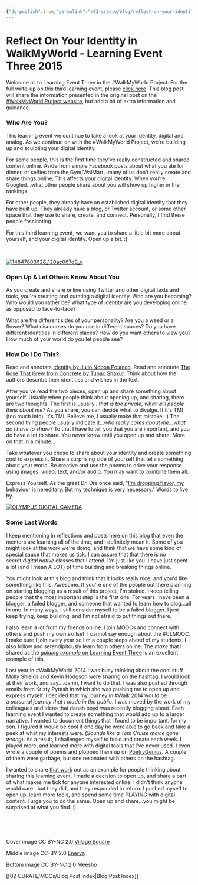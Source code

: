 ```yaml
---
{"dg-publish":true,"permalink":"/03-create/blog/reflect-on-your-identity-in-walk-my-world-learning-event-three-2015/","title":"Reflect On Your Identity in #WalkMyWorld - Learning Event Three 2015","tags":["walkmyworld"]}
---
```


# Reflect On Your Identity in WalkMyWorld - Learning Event Three 2015

Welcome all to Learning Event Three in the #WalkMyWorld Project. For the full write-up on this third learning event, please [click here](https://sites.google.com/site/walkmyworldproject/2015-learning-events/reflect-on-your-identity). This blog post will share the information presented in the original post on the [#WalkMyWorld Project website](https://sites.google.com/site/walkmyworldproject/), but add a bit of extra information and guidance.

### Who Are You?

This learning event we continue to take a look at your identity, digital and analog. As we continue on with the #WalkMyWorld Project, we're building up and sculpting your digital identity.

For some people, this is the first time they've really constructed and shared content online. Aside from simple Facebook posts about what you ate for dinner, or selfies from the Gym/WalMart...many of us don't really create and share things online. This affects your digital identity. When you're Googled...what other people share about you will show up higher in the rankings.

For other people, they already have an established digital identity that they have built up. They already have a blog, or Twitter account, or some other space that they use to share, create, and connect. Personally, I find these people fascinating.

For this third learning event, we want you to share a little bit more about yourself, and your digital identity. Open up a bit. :)

 

[![14847803628_120ac067d9_o](images/14847803628_120ac067d9_o-300x200.jpg)](http://wiobyrne.com/wp-content/uploads/2015/02/14847803628_120ac067d9_o.jpg)

### Open Up & Let Others Know About You

As you create and share online using Twitter and other digital texts and tools, you're creating and curating a digital identity. Who are you becoming? Who would you rather be? What type of identity are you developing online as opposed to face-to-face?

What are the different sides of your personality? Are you a weed or a flower? What discourses do you use in different spaces? Do you have different identities in different places? How do you want others to view you? How much of your world do you let people see?

### How Do I Do This?

Read and annotate [Identity by Julio Noboa Polanco](http://genius.com/Julio-noboa-polanco-identity-annotated). Read and annotate [The Rose That Grew from Concrete by Tupac Shakur](http://genius.com/2pac-the-rose-that-grew-from-concrete-autobiographical-annotated). Think about how the authors describe their identities and wishes in the text.

After you've read the two pieces, open up and share something about yourself. Usually when people think about opening up, and sharing, there are two thoughts. The first is usually..._that is too private, what will people think about me?_ As you share, you can decide what to divulge. If it's TMI (too much info), it's TMI. Believe me, I usually make that mistake. :) The second thing people usually indicate it..._who really cares about me...what do I have to share?_ To that I have to tell you that you are important, and you do have a lot to share. You never know until you open up and share. More on that in a minute...

Take whatever you chose to share about your identity and create something cool to express it. Share a surprising side of yourself that tells something about your world. Be creative and use the poems to drive your response using images, video, text, and/or audio. You may want to combine them all.

Express Yourself. As the great Dr. Dre once said, "[I'm dropping flavor, my behaviour is hereditary. But my technique is very necessary.](http://genius.com/Nwa-express-yourself-lyrics/)" Words to live by.

[![OLYMPUS DIGITAL CAMERA](images/21368516_c276eeb47b_o-300x225.jpg)](http://wiobyrne.com/wp-content/uploads/2015/02/21368516_c276eeb47b_o.jpg)

### Some Last Words

I keep mentioning in reflections and posts here on this blog that even the mentors are learning all of the time, and I definitely mean it. Some of you might look at the work we're doing, and think that we have some kind of special sauce that makes us tick. I can assure that that there is no secret _digital native_ classes that I attend. I'm just like you. I have just spent a lot (and I mean A LOT) of time building and breaking things online.

You might look at this blog and think that it looks really nice, and you'd like something like this. Awesome. If you're one of the people out there planning on starting blogging as a result of this project, I'm stoked. I keep telling people that the most important step is the first one. For years I have been a blogger, a failed blogger, and someone that wanted to learn how to blog...all in one. In many ways, I still consider myself to be a failed blogger. I just keep trying, keep building, and I'm not afraid to put things out there.

I also learn a lot from my friends online. I join MOOCs and connect with others and push my own skillset. I cannot say enough about the #CLMOOC. I make sure I join every year so I'm a couple steps ahead of my students. I also follow and serendipitously learn from others online. The _make_ that I shared as the [_guiding example_ on Learning Event Three](https://sites.google.com/site/walkmyworldproject/2015-learning-events/reflect-on-your-identity) is an excellent example of this.

Last year in #WalkMyWorld 2014 I was busy thinking about the cool stuff Molly Shields and Kevin Hodgson were sharing on the hashtag. I would look at their work, and say....damn, I want to do that. I was also pushed through emails from Kristy Pytash in which she was pushing me to open up and express myself. I decided that my journey in #Walk 2014 would be a _personal journey that I made in the public_. I was moved by the work of my colleagues and ideas that danah boyd was recently blogging about. Each learning event I wanted to create something that would add up to a larger narrative. I wanted to document things that I found to be important..for my son. I figured it would be cool if one day he were able to go back and take a peek at what my interests were. (_Sounds like a Tom Cruise movie gone wrong_). As a result, I challenged myself to build and create each week. I played more, and learned more with digital tools that I've never used. I even wrote a couple of poems and plopped them up on [PoetryGenius](http://genius.com/artists/W-ian-obyrne). A couple of them were garbage, but one resonated with others on the hashtag.

I wanted to share [that work](http://wiobyrne.com/from-the-apple-of-your-eye-poem-and-content-for-walkmyworld/) out as an example for people thinking about sharing this learning event. I made a decision to open up, and share a part of what makes me tick for anyone interested online. I didn't think anyone would care...but they did, and they responded in return. I pushed myself to open up, learn more tools, and spend some time PLAYING with digital content. I urge you to do the same. Open up and share...you might be surprised at what you find. :)

 

 

Cover image CC BY-NC 2.0 [Village Square](https://www.flickr.com/photos/38971527@N04/5924949480/in/photolist-a2yV4o-dSfAT3-dUsyMP-dUzJVN-dUzJWq-dUsyKg-dUzJZ7-bad7n6-94SnX6-dUMwDc-dUMvxc-dUMw7i-dUT6R5-dUMvoT-dUMvjX-dUMvAZ-dUTbh5-dUMvtH-dUMvPv-7xJi3Y-jmjHm2-jmmjUx-jmjEnB-jmmW3Q-8w3XMj-bad9w6-baegP8-iyvDJK-badUVH-bad5Zx-bad1Ct-93vYdr-bacTFt-jmjAtK-bacXci-bad1Tr-badfFx-bacW54-bacXVk-bacXti-bad3vZ-badapF-badf3e-bacZ2F-bad2Cz-badd2z-bad9nx-bad1kZ-bada5t-bacZ9P)

Middle image CC-BY 2.0 [Enerva](https://www.flickr.com/photos/enerva/14847803628/in/photolist-oC3SJh-cA1kwQ-5MQvaL-bWDGRB-5XMJvc-5os3Au-zVSnB-8CQuHf-98GZ4y-59AhVQ-afp7x-dtjkrp-3cfUVx-dt2ahe-sbWcd-dt2aiF-dt2akk-4VYCUT-9DSv5K-ejj8AL-4WTSij-ejjFvd-dtjxzd-8npmMR-8npqAg-8nprcZ-9kxGc7-nHF9bL-eQBSi8-dt2amt-dt2anR-P1tYa-4JK57G-dtjneD-dtjy2L-dtjyS5-3La4BM-Lo7m1-Loh1t-Lo9a5-Lo8aq-LoiEa-fNJJtm-8nprfV-8nprot-8nszkE-8nprqD-8nszb1-8npruV-8nprjM)

Bottom image CC BY-NC 2.0 [Meesho](https://www.flickr.com/photos/meesho/21368516/in/photolist-2Tw7G-8fVuv8-kiCybR-hWT6qi-6FQrjK-51i1ZU-6rACD1-6iZaMo-eA1opH-67npN4-6eMzZS-6sQvEp-5C1zH6-7Ntgf7-bHZtpi-75ETDZ-5jcMKP-6qa5d1-6wgK1L-3KZeRK-6bQyde-67X53M-6k5mYx-6b2AtV-63Cjh1-6iumac-cqyA4q-67nr66-5LFdXp-naigmS-7twV57-4Sxs3y-9tqHzc-7XTExQ-bqcVUM-9bGs6P-67sD3J-67CmXA-6nqedF-8MHFmb-6rL7Cc-6q8DjZ-6xYDeS-6xH795-6c8KL3-oeKizM-bqcJHT-bviNSC-6bFxYE-74SgWj)

[[02 CURATE/MOCs/Blog Post Index\|Blog Post Index]]